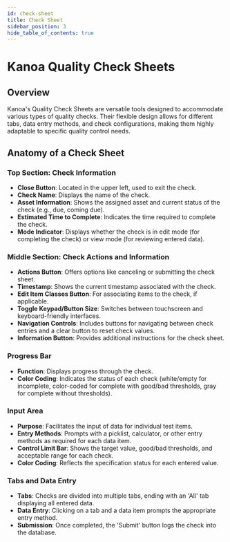 ```yaml
---
id: check-sheet
title: Check Sheet
sidebar_position: 3
hide_table_of_contents: true
---
```

# Kanoa Quality Check Sheets

## Overview

Kanoa's Quality Check Sheets are versatile tools designed to accommodate various types of quality checks. Their flexible design allows for different tabs, data entry methods, and check configurations, making them highly adaptable to specific quality control needs.

## Anatomy of a Check Sheet

### Top Section: Check Information
- **Close Button**: Located in the upper left, used to exit the check.
- **Check Name**: Displays the name of the check.
- **Asset Information**: Shows the assigned asset and current status of the check (e.g., due, coming due).
- **Estimated Time to Complete**: Indicates the time required to complete the check.
- **Mode Indicator**: Displays whether the check is in edit mode (for completing the check) or view mode (for reviewing entered data).

### Middle Section: Check Actions and Information
- **Actions Button**: Offers options like canceling or submitting the check sheet.
- **Timestamp**: Shows the current timestamp associated with the check.
- **Edit Item Classes Button**: For associating items to the check, if applicable.
- **Toggle Keypad/Button Size**: Switches between touchscreen and keyboard-friendly interfaces.
- **Navigation Controls**: Includes buttons for navigating between check entries and a clear button to reset check values.
- **Information Button**: Provides additional instructions for the check sheet.

### Progress Bar
- **Function**: Displays progress through the check.
- **Color Coding**: Indicates the status of each check (white/empty for incomplete, color-coded for complete with good/bad thresholds, gray for complete without thresholds).

### Input Area
- **Purpose**: Facilitates the input of data for individual test items.
- **Entry Methods**: Prompts with a picklist, calculator, or other entry methods as required for each data item.
- **Control Limit Bar**: Shows the target value, good/bad thresholds, and acceptable range for each check.
- **Color Coding**: Reflects the specification status for each entered value.

### Tabs and Data Entry
- **Tabs**: Checks are divided into multiple tabs, ending with an 'All' tab displaying all entered data.
- **Data Entry**: Clicking on a tab and a data item prompts the appropriate entry method.
- **Submission**: Once completed, the 'Submit' button logs the check into the database.


